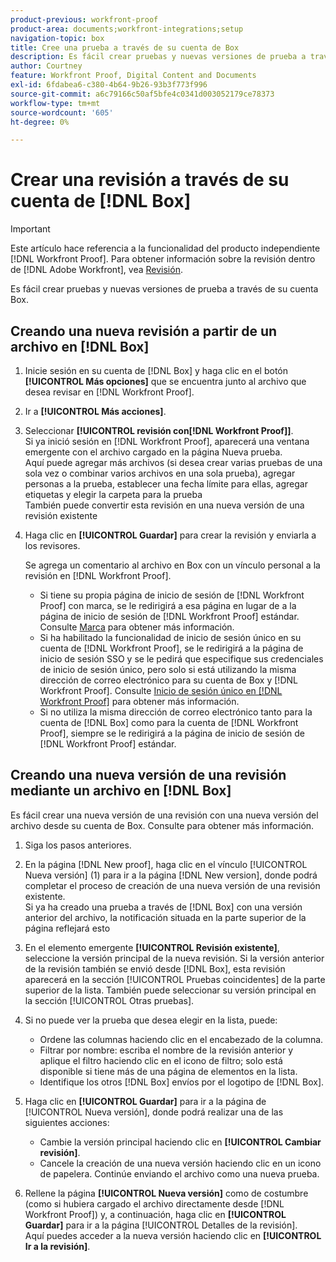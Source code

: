 ```yaml
---
product-previous: workfront-proof
product-area: documents;workfront-integrations;setup
navigation-topic: box
title: Cree una prueba a través de su cuenta de Box
description: Es fácil crear pruebas y nuevas versiones de prueba a través de su cuenta Box.
author: Courtney
feature: Workfront Proof, Digital Content and Documents
exl-id: 6fdabea6-c380-4b64-9b26-93b3f773f996
source-git-commit: a6c79166c50af5bfe4c0341d003052179ce78373
workflow-type: tm+mt
source-wordcount: '605'
ht-degree: 0%

---
```


# Crear una revisión a través de su cuenta de [!DNL Box]

>[!IMPORTANT]
>
>Este artículo hace referencia a la funcionalidad del producto independiente [!DNL Workfront Proof]. Para obtener información sobre la revisión dentro de [!DNL Adobe Workfront], vea [Revisión](../../../review-and-approve-work/proofing/proofing.md).

Es fácil crear pruebas y nuevas versiones de prueba a través de su cuenta Box.

## Creando una nueva revisión a partir de un archivo en [!DNL Box]

1. Inicie sesión en su cuenta de [!DNL Box] y haga clic en el botón **[!UICONTROL Más opciones]** que se encuentra junto al archivo que desea revisar en [!DNL Workfront Proof].
1. Ir a **[!UICONTROL Más acciones]**.
1. Seleccionar **[!UICONTROL revisión con[!DNL Workfront Proof]]**.\
   Si ya inició sesión en [!DNL Workfront Proof], aparecerá una ventana emergente con el archivo cargado en la página Nueva prueba.\
   Aquí puede agregar más archivos (si desea crear varias pruebas de una sola vez o combinar varios archivos en una sola prueba), agregar personas a la prueba, establecer una fecha límite para ellas, agregar etiquetas y elegir la carpeta para la prueba\
   También puede convertir esta revisión en una nueva versión de una revisión existente

1. Haga clic en **[!UICONTROL Guardar]** para crear la revisión y enviarla a los revisores.

   Se agrega un comentario al archivo en Box con un vínculo personal a la revisión en [!DNL Workfront Proof].

   * Si tiene su propia página de inicio de sesión de [!DNL Workfront Proof] con marca, se le redirigirá a esa página en lugar de a la página de inicio de sesión de [!DNL Workfront Proof] estándar. Consulte [Marca](https://support.workfront.com/hc/en-us/sections/115000921208-Branding) para obtener más información.
   * Si ha habilitado la funcionalidad de inicio de sesión único en su cuenta de [!DNL Workfront Proof], se le redirigirá a la página de inicio de sesión SSO y se le pedirá que especifique sus credenciales de inicio de sesión único, pero solo si está utilizando la misma dirección de correo electrónico para su cuenta de Box y [!DNL Workfront Proof]. Consulte [Inicio de sesión único en [!DNL Workfront Proof]](../../../workfront-proof/wp-acct-admin/managing-security/single-sign-on-overview.md) para obtener más información.
   * Si no utiliza la misma dirección de correo electrónico tanto para la cuenta de [!DNL Box] como para la cuenta de [!DNL Workfront Proof], siempre se le redirigirá a la página de inicio de sesión de [!DNL Workfront Proof] estándar.

## Creando una nueva versión de una revisión mediante un archivo en [!DNL Box]

Es fácil crear una nueva versión de una revisión con una nueva versión del archivo desde su cuenta de Box. Consulte para obtener más información.

1. Siga los pasos anteriores.
1. En la página [!DNL New proof], haga clic en el vínculo [!UICONTROL Nueva versión] (1) para ir a la página [!DNL New version], donde podrá completar el proceso de creación de una nueva versión de una revisión existente.\
   Si ya ha creado una prueba a través de [!DNL Box] con una versión anterior del archivo, la notificación situada en la parte superior de la página reflejará esto
1. En el elemento emergente **[!UICONTROL Revisión existente]**, seleccione la versión principal de la nueva revisión. Si la versión anterior de la revisión también se envió desde [!DNL Box], esta revisión aparecerá en la sección [!UICONTROL Pruebas coincidentes] de la parte superior de la lista. También puede seleccionar su versión principal en la sección [!UICONTROL Otras pruebas].
1. Si no puede ver la prueba que desea elegir en la lista, puede:

   * Ordene las columnas haciendo clic en el encabezado de la columna.
   * Filtrar por nombre: escriba el nombre de la revisión anterior y aplique el filtro haciendo clic en el icono de filtro; solo está disponible si tiene más de una página de elementos en la lista.
   * Identifique los otros [!DNL Box] envíos por el logotipo de [!DNL Box].

1. Haga clic en **[!UICONTROL Guardar]** para ir a la página de [!UICONTROL Nueva versión], donde podrá realizar una de las siguientes acciones:

   * Cambie la versión principal haciendo clic en **[!UICONTROL Cambiar revisión]**.
   * Cancele la creación de una nueva versión haciendo clic en un icono de papelera. Continúe enviando el archivo como una nueva prueba.

1. Rellene la página **[!UICONTROL Nueva versión]** como de costumbre (como si hubiera cargado el archivo directamente desde [!DNL Workfront Proof]) y, a continuación, haga clic en **[!UICONTROL Guardar]** para ir a la página [!UICONTROL Detalles de la revisión].\
   Aquí puedes acceder a la nueva versión haciendo clic en **[!UICONTROL Ir a la revisión]**.
